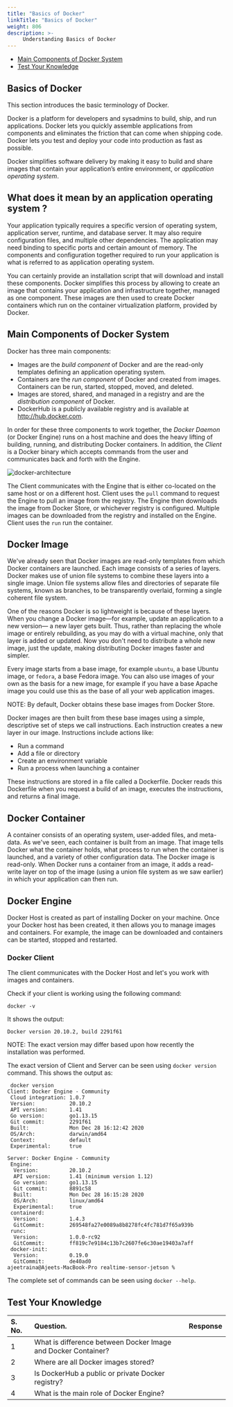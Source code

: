 ```yaml
---
title: "Basics of Docker"
linkTitle: "Basics of Docker"
weight: 806
description: >-
     Understanding Basics of Docker
---
```


- [Main Components of Docker System](#main-components-of-docker-system)
- [Test Your Knowledge](#test-your-knowledge)

##  Basics of Docker

This section introduces the basic terminology of Docker.

Docker is a platform for developers and sysadmins to build, ship, and run applications. Docker lets you quickly assemble applications from components and eliminates the friction that can come when shipping code. Docker lets you test and deploy your code into production as fast as possible.

Docker simplifies software delivery by making it easy to build and share images that contain your application’s entire environment, or _application operating system_.

## What does it mean by an application operating system ?

Your application typically requires a specific version of operating system, application server, runtime, and database server. It may also require configuration files, and multiple other dependencies. The application may need binding to specific ports and certain amount of memory. The components and configuration together required to run your application is what is referred to as application operating system.

You can certainly provide an installation script that will download and install these components. Docker simplifies this process by allowing to create an image that contains your application and infrastructure together, managed as one component. These images are then used to create Docker containers which run on the container virtualization platform, provided by Docker.

## Main Components of Docker System

Docker has three main components:

- Images are the *build component* of Docker and are the read-only templates defining an application operating system.
- Containers are the *run component* of Docker and created from images. Containers can be run, started, stopped, moved, and deleted.
- Images are stored, shared, and managed in a registry and are the *distribution component* of Docker. 
- DockerHub is a publicly available registry and is available at http://hub.docker.com.

In order for these three components to work together, the *Docker Daemon* (or Docker Engine) runs on a host machine and does the heavy lifting of building, running, and distributing Docker containers. In addition, the *Client* is a Docker binary which accepts commands from the user and communicates back and forth with the Engine.

![docker-architecture](docker-architecture.png)


The Client communicates with the Engine that is either co-located on the same host or on a different host. Client uses the `pull` command to request the Engine to pull an image from the registry. The Engine then downloads the image from Docker Store, or whichever registry is configured. Multiple images can be downloaded from the registry and installed on the Engine. Client uses the `run` run the container.

## Docker Image

We've already seen that Docker images are read-only templates from which Docker containers are launched. Each image consists of a series of layers. Docker makes use of union file systems to combine these layers into a single image. Union file systems allow files and directories of separate file systems, known as branches, to be transparently overlaid, forming a single coherent file system.

One of the reasons Docker is so lightweight is because of these layers. When you change a Docker image—for example, update an application to a new version— a new layer gets built. Thus, rather than replacing the whole image or entirely rebuilding, as you may do with a virtual machine, only that layer is added or updated. Now you don't need to distribute a whole new image, just the update, making distributing Docker images faster and simpler.

Every image starts from a base image, for example `ubuntu`, a base Ubuntu image, or `fedora`, a base Fedora image. You can also use images of your own as the basis for a new image, for example if you have a base Apache image you could use this as the base of all your web application images.

NOTE: By default, Docker obtains these base images from Docker Store.

Docker images are then built from these base images using a simple, descriptive set of steps we call instructions. Each instruction creates a new layer in our image. Instructions include actions like:

- Run a command
- Add a file or directory
- Create an environment variable
- Run a process when launching a container

These instructions are stored in a file called a Dockerfile. Docker reads this Dockerfile when you request a build of an image, executes the instructions, and returns a final image.

## Docker Container

A container consists of an operating system, user-added files, and meta-data. As we've seen, each container is built from an image. That image tells Docker what the container holds, what process to run when the container is launched, and a variety of other configuration data. The Docker image is read-only. When Docker runs a container from an image, it adds a read-write layer on top of the image (using a union file system as we saw earlier) in which your application can then run.

## Docker Engine

Docker Host is created as part of installing Docker on your machine. Once your Docker host has been created, it then allows you to manage images and containers. For example, the image can be downloaded and containers can be started, stopped and restarted.

### Docker Client

The client communicates with the Docker Host and let's you work with images and containers.

Check if your client is working using the following command:

```
docker -v
```

It shows the output:

```
Docker version 20.10.2, build 2291f61
```

NOTE: The exact version may differ based upon how recently the installation was performed.

The exact version of Client and Server can be seen using `docker version` command. This shows the output as:

```
 docker version
Client: Docker Engine - Community
 Cloud integration: 1.0.7
 Version:           20.10.2
 API version:       1.41
 Go version:        go1.13.15
 Git commit:        2291f61
 Built:             Mon Dec 28 16:12:42 2020
 OS/Arch:           darwin/amd64
 Context:           default
 Experimental:      true

Server: Docker Engine - Community
 Engine:
  Version:          20.10.2
  API version:      1.41 (minimum version 1.12)
  Go version:       go1.13.15
  Git commit:       8891c58
  Built:            Mon Dec 28 16:15:28 2020
  OS/Arch:          linux/amd64
  Experimental:     true
 containerd:
  Version:          1.4.3
  GitCommit:        269548fa27e0089a8b8278fc4fc781d7f65a939b
 runc:
  Version:          1.0.0-rc92
  GitCommit:        ff819c7e9184c13b7c2607fe6c30ae19403a7aff
 docker-init:
  Version:          0.19.0
  GitCommit:        de40ad0
ajeetraina@Ajeets-MacBook-Pro realtime-sensor-jetson % 
```

The complete set of commands can be seen using `docker --help`.


## Test Your Knowledge 


| S. No.   |    Question. |      Response
:--------| :--------------|:---------------|
| 1   | What is difference between Docker Image and Docker Container? | |
| 2   | Where are all Docker images stored? | |
| 3   | Is DockerHub a public or private Docker registry? | |
| 4   | What is the main role of Docker Engine? | |
